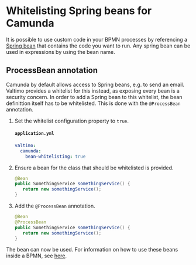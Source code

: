 # Whitelisting Spring beans for Camunda

It is possible to use custom code in your BPMN processes by referencing a [Spring bean](https://docs.spring.io/spring-framework/docs/current/reference/html/core.html)
that contains the code you want to run. Any spring bean can be used in expressions by using the bean name.

## ProcessBean annotation

Camunda by default allows access to Spring beans, e.g. to send an email. Valtimo provides a whitelist for this instead,
as exposing every bean is a security concern. In order to add a Spring bean to this whitelist, the bean definittion
itself has to be whitelisted. This is done with the `@ProcessBean` annotation.

1. Set the whitelist configuration property to `true`.

   #### **`application.yml`**
   ```yaml
   valtimo:
     camunda:
       bean-whitelisting: true
   ```

2. Ensure a bean for the class that should be whitelisted is provided.

   ```java
   @Bean
   public SomethingService somethingService() {
      return new somethingService();
   }
   ```

3. Add the `@ProcessBean` annotation.

   ```java
   @Bean
   @ProcessBean
   public SomethingService somethingService() {
      return new somethingService();
   }
   ```

The bean can now be used. For information on how to use these beans inside a BPMN,
see [here](/extending-valtimo/integrate-spring-bean-in-process.md).
